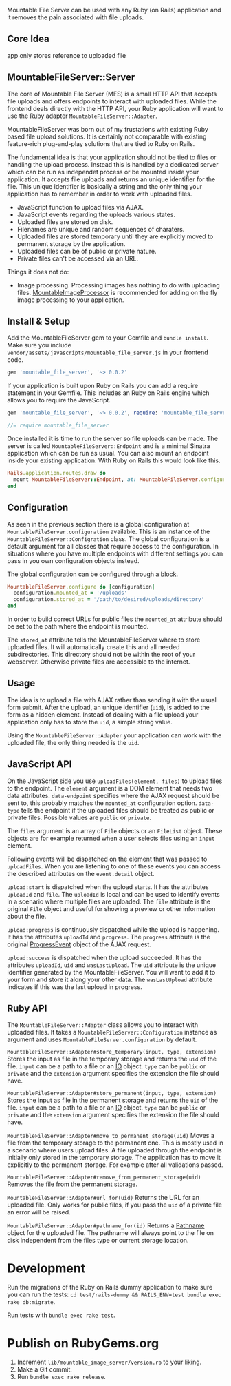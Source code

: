 Mountable File Server can be used with any Ruby (on Rails) application and it removes the pain associated with file uploads.

## Core Idea
app only stores reference to uploaded file

## MountableFileServer::Server
The core of Mountable File Server (MFS) is a small HTTP API that accepts file uploads and offers endpoints to interact with uploaded files. While the frontend deals directly with the HTTP API, your Ruby application will want to use the Ruby adapter `MountableFileServer::Adapter`.






MountableFileServer was born out of my frustations with existing Ruby based file upload solutions. It is certainly not comparable with existing feature-rich plug-and-play solutions that are tied to Ruby on Rails.

The fundamental idea is that your application should not be tied to files or handling the upload process. Instead this is handled by a dedicated server which can be run as independet process or be mounted inside your application. It accepts file uploads and returns an unique identifier for the file. This unique identifier is basically a string and the only thing your application has to remember in order to work with uploaded files.

* JavaScript function to upload files via AJAX.
* JavaScript events regarding the uploads various states.
* Uploaded files are stored on disk.
* Filenames are unique and random sequences of charaters.
* Uploaded files are stored temporary until they are explicitly moved to permanent storage by the application.
* Uploaded files can be of public or private nature.
* Private files can't be accessed via an URL.

Things it does not do:

* Image processing. Processing images has nothing to do with uploading files. [MountableImageProcessor]() is recommended for adding on the fly image processing to your application.

## Install & Setup
Add the MountableFileServer gem to your Gemfile and `bundle install`. Make sure you include `vendor/assets/javascripts/mountable_file_server.js` in your frontend code.

~~~ruby
gem 'mountable_file_server', '~> 0.0.2'
~~~

If your application is built upon Ruby on Rails you can add a require statement in your Gemfile. This includes an Ruby on Rails engine which allows you to require the JavaScript.

~~~ruby
gem 'mountable_file_server', '~> 0.0.2', require: 'mountable_file_server/rails'
~~~

~~~javascript
//= require mountable_file_server
~~~

Once installed it is time to run the server so file uploads can be made. The server is called `MountableFileServer::Endpoint` and is a minimal Sinatra application which can be run as usual. You can also mount an endpoint inside your existing application. With Ruby on Rails this would look like this.

~~~ruby
Rails.application.routes.draw do
  mount MountableFileServer::Endpoint, at: MountableFileServer.configuration.mounted_at
end
~~~

## Configuration
As seen in the previous section there is a global configuration at `MountableFileServer.configuration` available.
This is an instance of the `MountableFileServer::Configration` class. The global configuration is a default argument for all classes that require access to the configuration. In situations where you have multiple endpoints with different settings you can pass in you own configuration objects instead.

The global configuration can be configured through a block.

~~~ruby
MountableFileServer.configure do |configuration|
  configuration.mounted_at = '/uploads'
  configuration.stored_at = '/path/to/desired/uploads/directory'
end
~~~

In order to build correct URLs for public files the `mounted_at` attribute should be set to the path where the endpoint is mounted.

The `stored_at` attribute tells the MountableFileServer where to store uploaded files. It will automatically create this and all needed subdirectories. This directory should not be within the root of your webserver. Otherwise private files are accessible to the internet.

## Usage
The idea is to upload a file with AJAX rather than sending it with the usual form submit. After the upload, an unique identifier (`uid`), is added to the form as a hidden element. Instead of dealing with a file upload your application only has to store the `uid`, a simple string value.

Using the `MountableFileServer::Adapter` your application can work with the uploaded file, the only thing needed is the `uid`.

## JavaScript API
On the JavaScript side you use `uploadFiles(element, files)` to upload files to the endpoint. The `element` argument is a DOM element that needs two data attributes. `data-endpoint` specifies where the AJAX request should be sent to, this probably matches the `mounted_at` configuration option. `data-type` tells the endpoint if the uploaded files should be treated as public or private files. Possible values are `public` or `private`.

The `files` argument is an array of `File` objects or an `FileList` object. These objects are for example returned when a user selects files using an `input` element.

Following events will be dispatched on the element that was passed to `uploadFiles`. When you are listening to one of these events you can access the described attributes on the `event.detail` object.

`upload:start` is dispatched when the upload starts.
It has the attributes `uploadId` and `file`. The `uploadId` is local and can be used to identify events in a scenario where multiple files are uploaded. The `file` attribute is the original `File` object and useful for showing a preview or other information about the file.

`upload:progress` is continuously dispatched while the upload is happening.
It has the attributes `uploadId` and `progress`. The `progress` attribute is the original [ProgressEvent](https://developer.mozilla.org/en-US/docs/Web/API/ProgressEvent) object of the AJAX request.

`upload:success` is dispatched when the upload succeeded.
It has the attributes `uploadId`, `uid` and `wasLastUpload`. The `uid` attribute is the unique identifier generated by the MountableFileServer. You will want to add it to your form and store it along your other data. The `wasLastUpload` attribute indicates if this was the last upload in progress.

## Ruby API
The `MountableFileServer::Adapter` class allows you to interact with uploaded files. It takes a `MountableFileServer::Configuration` instance as argument and uses `MountableFileServer.configuration` by default.

`MountableFileServer::Adapter#store_temporary(input, type, extension)`
Stores the input as file in the temporary storage and returns the `uid` of the file. `input` can be a path to a file or an [IO](http://ruby-doc.org/core-2.2.2/IO.html) object. `type` can be `public` or `private` and the `extension` argument specifies the extension the file should have.

`MountableFileServer::Adapter#store_permanent(input, type, extension)`
Stores the input as file in the permanent storage and returns the `uid` of the file. `input` can be a path to a file or an [IO](http://ruby-doc.org/core-2.2.2/IO.html) object. `type` can be `public` or `private` and the `extension` argument specifies the extension the file should have.

`MountableFileServer::Adapter#move_to_permanent_storage(uid)`
Moves a file from the temporary storage to the permanent one. This is mostly used in a scenario where users upload files. A file uploaded through the endpoint is initially only stored in the temporary storage. The application has to move it explicitly to the permanent storage. For example after all validations passed.

`MountableFileServer::Adapter#remove_from_permanent_storage(uid)`
Removes the file from the permanent storage.

`MountableFileServer::Adapter#url_for(uid)`
Returns the URL for an uploaded file. Only works for public files, if you pass the `uid` of a private file an error will be raised.

`MountableFileServer::Adapter#pathname_for(id)`
Returns a [Pathname](http://ruby-doc.org/stdlib-2.2.2/libdoc/pathname/rdoc/Pathname.html) object for the uploaded file. The pathname will always point to the file on disk independent from the files type or current storage location.

# Development
Run the migrations of the Ruby on Rails dummy application to make sure you can run the tests: `cd test/rails-dummy && RAILS_ENV=test bundle exec rake db:migrate`.

Run tests with `bundle exec rake test`.

# Publish on RubyGems.org

1. Increment `lib/mountable_image_server/version.rb` to your liking.
2. Make a Git commit.
3. Run `bundle exec rake release`.
